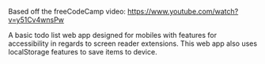 Based off the freeCodeCamp video: https://www.youtube.com/watch?v=y51Cv4wnsPw

A basic todo list web app designed for mobiles with features for accessibility in regards to screen reader extensions. This web app also uses localStorage features to save items to device.
